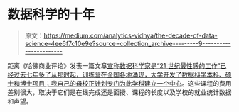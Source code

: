 # 数据科学的十年

> 原文：<https://medium.com/analytics-vidhya/the-decade-of-data-science-4ee6f7c10e9e?source=collection_archive---------9----------------------->

距离《哈佛商业评论》发表一篇文章[宣称数据科学家是“21 世纪最性感的工作”已经过去七年多了从那时起，训练营在全国各地涌现，大学开发了数据科学本科、硕士和博士项目；我自己的母校正计划专门为此学科建立一个](https://hbr.org/2012/10/data-scientist-the-sexiest-job-of-the-21st-century)[中心](http://www.bu.edu/articles/2018/data-sciences-center/)。这些课程的费用差别很大，取决于它们是在线完成还是面授、课程的长度以及学校的就业统计数据和声望。
